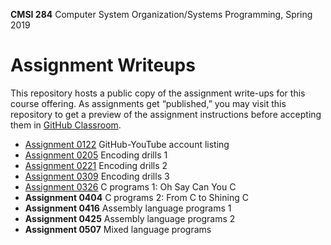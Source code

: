 **CMSI 284** Computer System Organization/Systems Programming, Spring 2019

# Assignment Writeups
This repository hosts a public copy of the assignment write-ups for this course offering. As assignments get “published,” you may visit this repository to get a preview of the assignment instructions before accepting them in [GitHub Classroom](https://classroom.github.com).

- [Assignment 0122](https://dondi.lmu.build/spring2019/cmsi284/cmsi284-spring2019-hw0122.pdf) GitHub-YouTube account listing
- [Assignment 0205](./encoding1.md) Encoding drills 1
- [Assignment 0221](./encoding2.md) Encoding drills 2
- [Assignment 0309](./encoding3.md) Encoding drills 3
- [Assignment 0326](./oh-say-can-you-see.md) C programs 1: Oh Say Can You C
- **Assignment 0404** C programs 2: From C to Shining C
- **Assignment 0416** Assembly language programs 1
- **Assignment 0425** Assembly language programs 2
- **Assignment 0507** Mixed language programs
